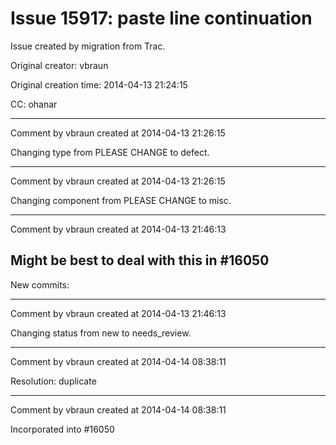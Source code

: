 # Issue 15917: paste line continuation

Issue created by migration from Trac.

Original creator: vbraun

Original creation time: 2014-04-13 21:24:15

CC:  ohanar




---

Comment by vbraun created at 2014-04-13 21:26:15

Changing type from PLEASE CHANGE to defect.


---

Comment by vbraun created at 2014-04-13 21:26:15

Changing component from PLEASE CHANGE to misc.


---

Comment by vbraun created at 2014-04-13 21:46:13

Might be best to deal with this in #16050
----
New commits:


---

Comment by vbraun created at 2014-04-13 21:46:13

Changing status from new to needs_review.


---

Comment by vbraun created at 2014-04-14 08:38:11

Resolution: duplicate


---

Comment by vbraun created at 2014-04-14 08:38:11

Incorporated into #16050
